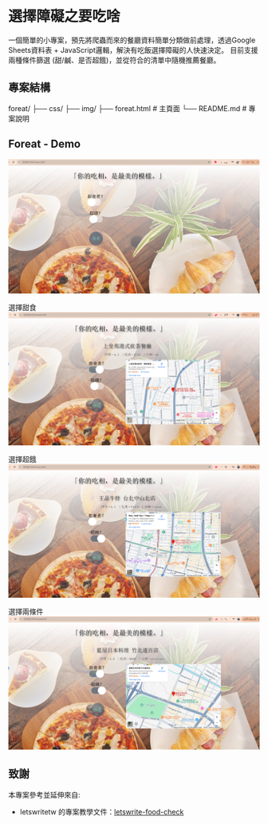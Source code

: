 # 選擇障礙之要吃啥

一個簡單的小專案，預先將爬蟲而來的餐廳資料簡單分類做前處理，透過Google Sheets資料表 + JavaScript邏輯，解決有吃飯選擇障礙的人快速決定。
目前支援兩種條件篩選 (甜/鹹、是否超餓)，並從符合的清單中隨機推薦餐廳。


## 專案結構
foreat/
├── css/ 
├── img/ 
├── foreat.html # 主頁面
└── README.md # 專案說明


## Foreat - Demo
![範例畫面1](/img/image-1.png)

選擇甜食
![範例畫面2](/img/image-2.png)

選擇超餓
![範例畫面3](/img/image-3.png)

選擇兩條件
![範例畫面4](/img/image-4.png)


## 致謝
本專案參考並延伸來自:
- letswritetw 的專案教學文件：[letswrite-food-check](https://github.com/letswritetw/letswrite-food-check)

